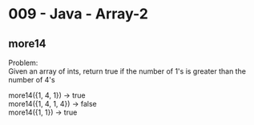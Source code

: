 009 - Java - Array-2
=====================

more14
------

Problem:  
Given an array of ints, return true if the number of 1's is greater than the number of 4's 
>
more14({1, 4, 1}) → true  
more14({1, 4, 1, 4}) → false  
more14({1, 1}) → true  